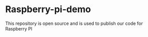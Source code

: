 # Raspberry-pi-demo
This repository  is open source and is used to publish our code for Raspberry PI
